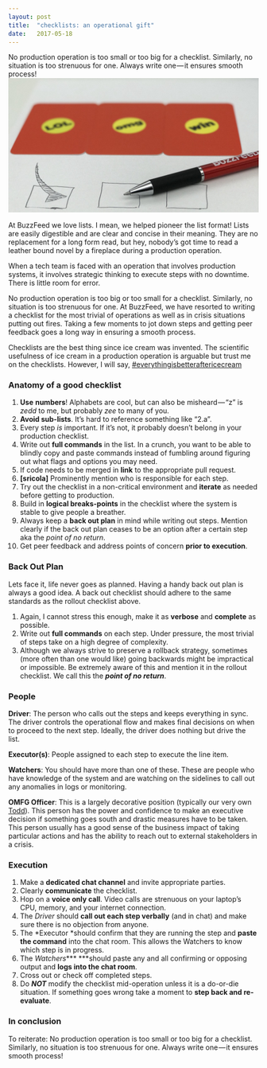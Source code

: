 ```yaml
---
layout:	post
title:	"checklists: an operational gift"
date:	2017-05-18
---
```


No production operation is too small or too big for a checklist. Similarly, no situation is too strenuous for one. Always write one — it ensures smooth process!
![](/blog/img/1*i1CpQQPo80_ixdzDjznoug.jpeg)

At BuzzFeed we love lists. I mean, we helped pioneer the list format! Lists are easily digestible and are clear and concise in their meaning. They are no replacement for a long form read, but hey, nobody’s got time to read a leather bound novel by a fireplace during a production operation.


When a tech team is faced with an operation that involves production systems, it involves strategic thinking to execute steps with no downtime. There is little room for error.

No production operation is too big or too small for a checklist. Similarly, no situation is too strenuous for one. At BuzzFeed, we have resorted to writing a checklist for the most trivial of operations as well as in crisis situations putting out fires. Taking a few moments to jot down steps and getting peer feedback goes a long way in ensuring a smooth process.

Checklists are the best thing since ice cream was invented. The scientific usefulness of ice cream in a production operation is arguable but trust me on the checklists. However, I will say, [#everythingisbetteraftericecream](https://www.instagram.com/explore/tags/everythingisbetteraftericecream/)

### Anatomy of a good checklist

1. **Use** **numbers**! Alphabets are cool, but can also be misheard — “z” is *zedd* to me, but probably *zee* to many of you.
2. **Avoid sub-lists**. It’s hard to reference something like “2.a”.
3. Every step *is* important. If it’s not, it probably doesn’t belong in your production checklist.
4. Write out **full commands** in the list. In a crunch, you want to be able to blindly copy and paste commands instead of fumbling around figuring out what flags and options you may need.
5. If code needs to be merged in **link** to the appropriate pull request.
6. **[sricola]** Prominently mention who is responsible for each step.
7. Try out the checklist in a non-critical environment and **iterate** as needed before getting to production.
8. Build in **logical breaks-points** in the checklist where the system is stable to give people a breather.
9. Always keep a **back out plan** in mind while writing out steps. Mention clearly if the back out plan ceases to be an option after a certain step aka the *point of no return*.
10. Get peer feedback and address points of concern **prior to execution**.

### Back Out Plan

Lets face it, life never goes as planned. Having a handy back out plan is always a good idea. A back out checklist should adhere to the same standards as the rollout checklist above.

1. Again, I cannot stress this enough, make it as **verbose** and **complete** as possible.
2. Write out **full commands** on each step. Under pressure, the most trivial of steps take on a high degree of complexity.
3. Although we always strive to preserve a rollback strategy, sometimes (more often than one would like) going backwards might be impractical or impossible. Be extremely aware of this and mention it in the rollout checklist. We call this the ***point of no return***.

### People

**Driver**: The person who calls out the steps and keeps everything in sync. The driver controls the operational flow and makes final decisions on when to proceed to the next step. Ideally, the driver does nothing but drive the list.

**Executor(s)**: People assigned to each step to execute the line item.

**Watchers**: You should have more than one of these. These are people who have knowledge of the system and are watching on the sidelines to call out any anomalies in logs or monitoring.

**OMFG Officer**: This is a largely decorative position (typically our very own [Todd](http://twitter.com/@toddml)). This person has the power and confidence to make an executive decision if something goes south and drastic measures have to be taken. This person usually has a good sense of the business impact of taking particular actions and has the ability to reach out to external stakeholders in a crisis.

### Execution

1. Make a **dedicated chat channel** and invite appropriate parties.
2. Clearly **communicate** the checklist.
3. Hop on a **voice only call**. Video calls are strenuous on your laptop’s CPU, memory, and your internet connection.
4. The *Driver* should **call out each step verbally** (and in chat) and make sure there is no objection from anyone.
5. The *Executor *should confirm that they are running the step and **paste the command** into the chat room. This allows the Watchers to know which step is in progress.
6. The *Watchers**** ***should paste any and all confirming or opposing output and **logs into the chat room**.
7. Cross out or check off completed steps.
8. Do ***NOT*** modify the checklist mid-operation unless it is a do-or-die situation. If something goes wrong take a moment to **step back and re-evaluate**.

### In conclusion

To reiterate: No production operation is too small or too big for a checklist. Similarly, no situation is too strenuous for one. Always write one — it ensures smooth process!

  